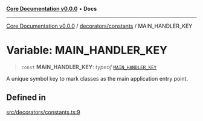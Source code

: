 [**Core Documentation v0.0.0**](../../../README.md) • **Docs**

***

[Core Documentation v0.0.0](../../../modules.md) / [decorators/constants](../README.md) / MAIN\_HANDLER\_KEY

# Variable: MAIN\_HANDLER\_KEY

> `const` **MAIN\_HANDLER\_KEY**: *typeof* [`MAIN_HANDLER_KEY`](MAIN_HANDLER_KEY.md)

A unique symbol key to mark classes as the main application entry point.

## Defined in

[src/decorators/constants.ts:9](https://github.com/stonemjs/core/blob/65be5a9387baf469de681455799e33a2688aa3c9/src/decorators/constants.ts#L9)
